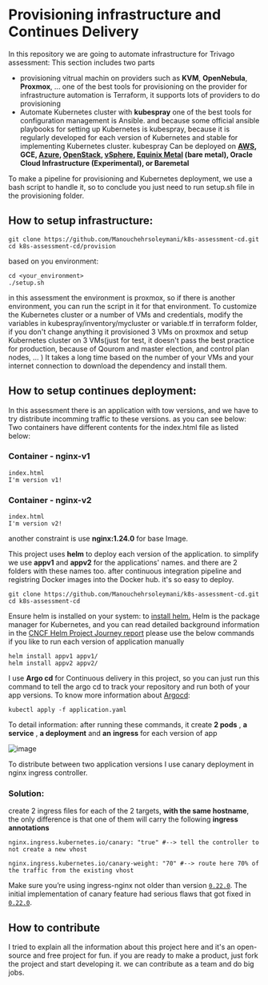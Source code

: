 
# Provisioning infrastructure and Continues Delivery  
In this repository we are going to automate infrastructure for Trivago assessment:
This section includes two parts 

 - provisioning vitrual machin on providers such as **KVM**, **OpenNebula**, **Proxmox**, ...
 one of the best tools for provisioning on the provider for infrastructure automation is Terraform, it supports lots of providers to do provisioning 
 - Automate Kubernetes cluster with **kubespray** 
 one of the best tools for configuration management is Ansible. and because some official ansible playbooks for setting up Kubernetes is kubespray, because it is regularly developed for each version of Kubernetes and stable for implementing Kubernetes cluster.
 kubespray Can be deployed on  **[AWS](https://github.com/kubernetes-sigs/kubespray/blob/master/docs/aws.md), GCE,  [Azure](https://github.com/kubernetes-sigs/kubespray/blob/master/docs/azure.md),  [OpenStack](https://github.com/kubernetes-sigs/kubespray/blob/master/docs/openstack.md),  [vSphere](https://github.com/kubernetes-sigs/kubespray/blob/master/docs/vsphere.md),  [Equinix Metal](https://github.com/kubernetes-sigs/kubespray/blob/master/docs/equinix-metal.md)  (bare metal), Oracle Cloud Infrastructure (Experimental), or Baremetal**
 

 To make a pipeline for provisioning and Kubernetes deployment, we use a bash script to handle it, so to conclude you just need to run setup.sh file in the provisioning folder.
 ## How to setup infrastructure:
 

    git clone https://github.com/Manouchehrsoleymani/k8s-assessment-cd.git
    cd k8s-assessment-cd/provision
  
based on you environment:

    cd <your_environment>
    ./setup.sh
in this assessment the environment is proxmox, so if there is another environment, you can run the script in it for that environment.
To customize the Kubernetes cluster or a number of VMs and credentials, modify the variables in kubespray/inventory/mycluster or variable.tf in terraform folder, if you don't change anything it provisioned 3 VMs on proxmox and setup Kubernetes cluster on 3 VMs(just for test,  it doesn't pass the best practice for production, because of Qourom and master election, and control plan nodes, ... ) 
It takes a long time based on the number of your VMs and your internet connection to download the dependency and install them.

## How to setup continues deployment:
In this assessment  there is an application with tow versions, and we have to try distribute incomming traffic to these versions.
as you can see below: 
Two containers have different contents for the index.html file as listed below:
### Container - nginx-v1

    index.html
    I'm version v1!

### Container - nginx-v2

    index.html
    I'm version v2!
another constraint is use **nginx:1.24.0** for base Image.

This project uses **helm** to deploy each version of the application. to simplify we use **appv1** and **appv2** for the applications' names. and there are 2 folders with these names too.
after continuous integration pipeline and registring Docker images into the Docker hub. it's so easy to deploy.

    git clone https://github.com/Manouchehrsoleymani/k8s-assessment-cd.git
    cd k8s-assessment-cd
Ensure helm is installed on your system:  to [install helm.](https://helm.sh/docs/intro/install/)
Helm is the package manager for Kubernetes, and you can read detailed background information in the [CNCF Helm Project Journey report](https://www.cncf.io/cncf-helm-project-journey/) 
please use the below commands if you like to run each version of application manually

    helm install appv1 appv1/
    helm install appv2 appv2/
I use **Argo cd** for Continuous delivery in this project, so you can just run this command to tell the argo cd to track your repository and run both of your app versions.
To know more information about [Argocd](https://argo-cd.readthedocs.io/en/stable/):

    kubectl apply -f application.yaml


To detail information:
after running these commands, it create **2 pods** , **a service** , **a deployment** and **an** **ingress** for each version of app 

![image](https://github.com/Manouchehrsoleymani/k8s-assessment-cd/assets/8476658/850b27ab-3491-4bb9-81ff-55e3d331e8b3)

To distribute between two application versions I use canary deployment in nginx ingress controller.
### Solution:
create 2 ingress files for each of the 2 targets, **with the same hostname**, the only difference is that one of them will carry the following **ingress annotations**
  

    nginx.ingress.kubernetes.io/canary: "true" #--> tell the controller to not create a new vhost
    
    nginx.ingress.kubernetes.io/canary-weight: "70" #--> route here 70% of the traffic from the existing vhost 


Make sure you’re using ingress-nginx not older than version [`0.22.0`](https://github.com/kubernetes/ingress-nginx/releases/tag/nginx-0.22.0). The initial implementation of canary feature had serious flaws that got fixed in [`0.22.0`](https://github.com/kubernetes/ingress-nginx/releases/tag/nginx-0.22.0).
## How to contribute
I tried to explain all the information about this project here and it's an open-source and free project for fun.
if you are ready to make a product,  just fork the project and start developing it.
we can contribute as a team and do big jobs. 
